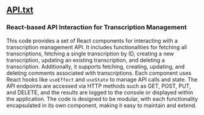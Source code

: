## [API.txt](API.txt)

### React-based API Interaction for Transcription Management

This code provides a set of React components for interacting with a transcription management API. It includes functionalities for fetching all transcriptions, fetching a single transcription by ID, creating a new transcription, updating an existing transcription, and deleting a transcription. Additionally, it supports fetching, creating, updating, and deleting comments associated with transcriptions. Each component uses React hooks like `useEffect` and `useState` to manage API calls and state. The API endpoints are accessed via HTTP methods such as GET, POST, PUT, and DELETE, and the results are logged to the console or displayed within the application. The code is designed to be modular, with each functionality encapsulated in its own component, making it easy to maintain and extend.


